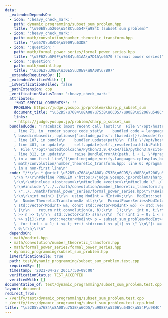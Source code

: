 ```yaml
---
data:
  _extendedDependsOn:
  - icon: ':heavy_check_mark:'
    path: dynamic_programming/subset_sum_problem.hpp
    title: "\u90E8\u5206\u548C\u554F\u984C (subset sum problem)"
  - icon: ':heavy_check_mark:'
    path: math/convolution/number_theoretic_transform.hpp
    title: "\u6570\u8AD6\u5909\u63DB"
  - icon: ':question:'
    path: math/formal_power_series/formal_power_series.hpp
    title: "\u5F62\u5F0F\u7684\u51AA\u7D1A\u6570 (formal power series)"
  - icon: ':question:'
    path: math/modint.hpp
    title: "\u30E2\u30B8\u30E5\u30E9\u8A08\u7B97"
  _extendedRequiredBy: []
  _extendedVerifiedWith: []
  _isVerificationFailed: false
  _pathExtension: cpp
  _verificationStatusIcon: ':heavy_check_mark:'
  attributes:
    '*NOT_SPECIAL_COMMENTS*': ''
    PROBLEM: https://judge.yosupo.jp/problem/sharp_p_subset_sum
    document_title: "\u52D5\u7684\u8A08\u753B\u6CD5/\u90E8\u5206\u548C\u554F\u984C"
    links:
    - https://judge.yosupo.jp/problem/sharp_p_subset_sum
  bundledCode: "Traceback (most recent call last):\n  File \"/opt/hostedtoolcache/Python/3.9.4/x64/lib/python3.9/site-packages/onlinejudge_verify/documentation/build.py\"\
    , line 71, in _render_source_code_stat\n    bundled_code = language.bundle(stat.path,\
    \ basedir=basedir, options={'include_paths': [basedir]}).decode()\n  File \"/opt/hostedtoolcache/Python/3.9.4/x64/lib/python3.9/site-packages/onlinejudge_verify/languages/cplusplus.py\"\
    , line 187, in bundle\n    bundler.update(path)\n  File \"/opt/hostedtoolcache/Python/3.9.4/x64/lib/python3.9/site-packages/onlinejudge_verify/languages/cplusplus_bundle.py\"\
    , line 401, in update\n    self.update(self._resolve(pathlib.Path(included), included_from=path))\n\
    \  File \"/opt/hostedtoolcache/Python/3.9.4/x64/lib/python3.9/site-packages/onlinejudge_verify/languages/cplusplus_bundle.py\"\
    , line 312, in update\n    raise BundleErrorAt(path, i + 1, \"#pragma once found\
    \ in a non-first line\")\nonlinejudge_verify.languages.cplusplus_bundle.BundleErrorAt:\
    \ math/convolution/number_theoretic_transform.hpp: line 6: #pragma once found\
    \ in a non-first line\n"
  code: "/*\r\n * @brief \u52D5\u7684\u8A08\u753B\u6CD5/\u90E8\u5206\u548C\u554F\u984C\
    \r\n */\r\n#define PROBLEM \"https://judge.yosupo.jp/problem/sharp_p_subset_sum\"\
    \r\n\r\n#include <iostream>\r\n#include <vector>\r\n#include \"../../math/modint.hpp\"\
    \r\n#include \"../../math/convolution/number_theoretic_transform.hpp\"\r\n#include\
    \ \"../../math/formal_power_series/formal_power_series.hpp\"\r\n#include \"../../dynamic_programming/subset_sum_problem.hpp\"\
    \r\n\r\nint main() {\r\n  using ModInt = MInt<0>;\r\n  ModInt::set_mod(998244353);\r\
    \n  NumberTheoreticTransform<0> ntt;\r\n  FormalPowerSeries<ModInt>::set_mul([&](const\
    \ std::vector<ModInt> &a, const std::vector<ModInt> &b) -> std::vector<ModInt>\
    \ {\r\n    return ntt.convolution(a, b);\r\n  });\r\n  int n, t;\r\n  std::cin\
    \ >> n >> t;\r\n  std::vector<int> s(n);\r\n  for (int i = 0; i < n; ++i) std::cin\
    \ >> s[i];\r\n  std::vector<ModInt> p = subset_sum_problem<ModInt>(s, t);\r\n\
    \  for (int i = 1; i <= t; ++i) std::cout << p[i] << \" \\n\"[i == t];\r\n  return\
    \ 0;\r\n}\r\n"
  dependsOn:
  - math/modint.hpp
  - math/convolution/number_theoretic_transform.hpp
  - math/formal_power_series/formal_power_series.hpp
  - dynamic_programming/subset_sum_problem.hpp
  isVerificationFile: true
  path: test/dynamic_programming/subset_sum_problem.test.cpp
  requiredBy: []
  timestamp: '2021-04-27 20:17:50+09:00'
  verificationStatus: TEST_ACCEPTED
  verifiedWith: []
documentation_of: test/dynamic_programming/subset_sum_problem.test.cpp
layout: document
redirect_from:
- /verify/test/dynamic_programming/subset_sum_problem.test.cpp
- /verify/test/dynamic_programming/subset_sum_problem.test.cpp.html
title: "\u52D5\u7684\u8A08\u753B\u6CD5/\u90E8\u5206\u548C\u554F\u984C"
---
```

